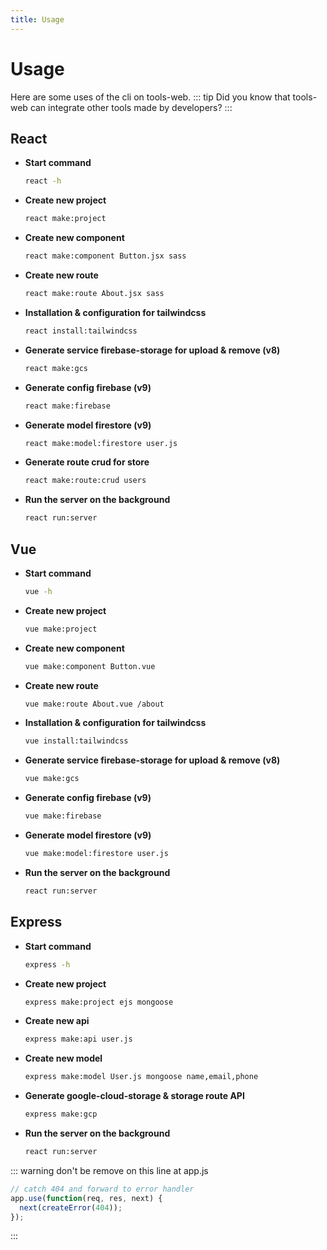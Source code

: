 ```yaml
---
title: Usage
---
```

# Usage
Here are some uses of the cli on tools-web.
::: tip
Did you know that tools-web can integrate other tools made by developers?
:::
## React
- **Start command**
	```bash
	react -h
	```
- **Create new project**
	```bash
	react make:project
	```
- **Create new component**
	```bash
	react make:component Button.jsx sass
	```
- **Create new route**
	```bash
	react make:route About.jsx sass
	```
- **Installation & configuration for tailwindcss**
	```bash
	react install:tailwindcss
	```
- **Generate service firebase-storage for upload & remove (v8)**
	```bash
	react make:gcs
	```
- **Generate config firebase (v9)**
	```bash
	react make:firebase
	```
- **Generate model firestore (v9)**
	```bash
	react make:model:firestore user.js
	```
- **Generate route crud for store**
	```bash
	react make:route:crud users
	```
- **Run the server on the background**
	```bash
	react run:server
	```
## Vue
- **Start command**
	```bash
	vue -h
	```
- **Create new project**
	```bash
	vue make:project
	```
- **Create new component**
	```bash
	vue make:component Button.vue
	```
- **Create new route**
	```bash
	vue make:route About.vue /about
	```
- **Installation & configuration for tailwindcss**
	```bash
	vue install:tailwindcss
	```
- **Generate service firebase-storage for upload & remove (v8)**
	```bash
	vue make:gcs
	```
- **Generate config firebase (v9)**
	```bash
	vue make:firebase
	```
- **Generate model firestore (v9)**
	```bash
	vue make:model:firestore user.js
	```
- **Run the server on the background**
	```bash
	react run:server
	```

## Express
- **Start command**
	```bash
	express -h
	```
- **Create new project**
	```bash
	express make:project ejs mongoose
	```
- **Create new api**
	```bash
	express make:api user.js
	```
- **Create new model**
	```bash
	express make:model User.js mongoose name,email,phone
	```
- **Generate google-cloud-storage & storage route API**
	```bash
	express make:gcp
	```
- **Run the server on the background**
	```bash
	react run:server
	```
::: warning
don't be remove on this line at app.js
```javascript {1}
// catch 404 and forward to error handler
app.use(function(req, res, next) {
  next(createError(404));
});
```
:::
